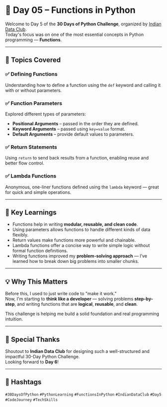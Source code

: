 # 🐍 Day 05 – Functions in Python

Welcome to Day 5 of the **30 Days of Python Challenge**, organized by [Indian Data Club](https://indiandataclub.com).  
Today's focus was on one of the most essential concepts in Python programming — **Functions**.

---

## 📘 Topics Covered

### ✅ Defining Functions
Understanding how to define a function using the `def` keyword and calling it with or without parameters.

### ✅ Function Parameters
Explored different types of parameters:
- **Positional Arguments** – passed in the order they are defined.
- **Keyword Arguments** – passed using `key=value` format.
- **Default Arguments** – provide default values to parameters.

### ✅ Return Statements
Using `return` to send back results from a function, enabling reuse and better flow control.

### ✅ Lambda Functions
Anonymous, one-liner functions defined using the `lambda` keyword — great for quick and simple operations.

---

## 🧠 Key Learnings

- Functions help in writing **modular, reusable, and clean code**.
- Using parameters allows functions to handle different kinds of data flexibly.
- Return values make functions more powerful and chainable.
- Lambda functions offer a concise way to write simple logic without formal function definitions.
- Writing functions improved my **problem-solving approach** — I’ve learned how to break down big problems into smaller chunks.

---

## 💡 Why This Matters

Before this, I used to just write code to "make it work."  
Now, I'm starting to **think like a developer** — solving problems **step-by-step**, and writing functions that are **logical**, **reusable**, and **clean**.

This challenge is helping me build a solid foundation and real programming intuition.

---

## 🙌 Special Thanks

Shoutout to **Indian Data Club** for designing such a well-structured and impactful 30-Day Python Challenge.  
Looking forward to **Day 6**!

---

## 🔖 Hashtags

`#30DaysOfPython` `#PythonLearning` `#FunctionsInPython` `#IndianDataClub` `#Day5` `#CodeJourney` `#TechSkills`


